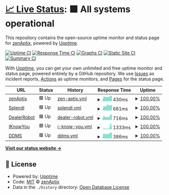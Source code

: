 # [📈 Live Status](https://zenaptix-lab.github.io/upptime): <!--live status--> **🟩 All systems operational**

This repository contains the open-source uptime monitor and status page for [zenAptix](https://zenaptix.com), powered by [Upptime](https://github.com/upptime/upptime).

[![Uptime CI](https://github.com/zenaptix-lab/upptime/workflows/Uptime%20CI/badge.svg)](https://github.com/zenaptix-lab/upptime/actions?query=workflow%3A%22Uptime+CI%22)
[![Response Time CI](https://github.com/zenaptix-lab/upptime/workflows/Response%20Time%20CI/badge.svg)](https://github.com/zenaptix-lab/upptime/actions?query=workflow%3A%22Response+Time+CI%22)
[![Graphs CI](https://github.com/zenaptix-lab/upptime/workflows/Graphs%20CI/badge.svg)](https://github.com/zenaptix-lab/upptime/actions?query=workflow%3A%22Graphs+CI%22)
[![Static Site CI](https://github.com/zenaptix-lab/upptime/workflows/Static%20Site%20CI/badge.svg)](https://github.com/zenaptix-lab/upptime/actions?query=workflow%3A%22Static+Site+CI%22)
[![Summary CI](https://github.com/zenaptix-lab/upptime/workflows/Summary%20CI/badge.svg)](https://github.com/zenaptix-lab/upptime/actions?query=workflow%3A%22Summary+CI%22)

With [Upptime](https://upptime.js.org), you can get your own unlimited and free uptime monitor and status page, powered entirely by a GitHub repository. We use [Issues](https://github.com/zenaptix-lab/upptime/issues) as incident reports, [Actions](https://github.com/zenaptix-lab/upptime/actions) as uptime monitors, and [Pages](https://zenaptix-lab.github.io/upptime) for the status page.

<!--start: status pages-->
<!-- This summary is generated by Upptime (https://github.com/upptime/upptime) -->
<!-- Do not edit this manually, your changes will be overwritten -->
<!-- prettier-ignore -->
| URL | Status | History | Response Time | Uptime |
| --- | ------ | ------- | ------------- | ------ |
| <img alt="" src="https://icons.duckduckgo.com/ip3/zenaptix.com.ico" height="13"> [zenAptix](https://zenaptix.com) | 🟩 Up | [zen-aptix.yml](https://github.com/zenaptix-lab/upptime/commits/HEAD/history/zen-aptix.yml) | <details><summary><img alt="Response time graph" src="./graphs/zen-aptix/response-time-week.png" height="20"> 430ms</summary><br><a href="https://zenaptix-lab.github.io/upptime/history/zen-aptix"><img alt="Response time 506" src="https://img.shields.io/endpoint?url=https%3A%2F%2Fraw.githubusercontent.com%2Fzenaptix-lab%2Fupptime%2FHEAD%2Fapi%2Fzen-aptix%2Fresponse-time.json"></a><br><a href="https://zenaptix-lab.github.io/upptime/history/zen-aptix"><img alt="24-hour response time 505" src="https://img.shields.io/endpoint?url=https%3A%2F%2Fraw.githubusercontent.com%2Fzenaptix-lab%2Fupptime%2FHEAD%2Fapi%2Fzen-aptix%2Fresponse-time-day.json"></a><br><a href="https://zenaptix-lab.github.io/upptime/history/zen-aptix"><img alt="7-day response time 430" src="https://img.shields.io/endpoint?url=https%3A%2F%2Fraw.githubusercontent.com%2Fzenaptix-lab%2Fupptime%2FHEAD%2Fapi%2Fzen-aptix%2Fresponse-time-week.json"></a><br><a href="https://zenaptix-lab.github.io/upptime/history/zen-aptix"><img alt="30-day response time 471" src="https://img.shields.io/endpoint?url=https%3A%2F%2Fraw.githubusercontent.com%2Fzenaptix-lab%2Fupptime%2FHEAD%2Fapi%2Fzen-aptix%2Fresponse-time-month.json"></a><br><a href="https://zenaptix-lab.github.io/upptime/history/zen-aptix"><img alt="1-year response time 506" src="https://img.shields.io/endpoint?url=https%3A%2F%2Fraw.githubusercontent.com%2Fzenaptix-lab%2Fupptime%2FHEAD%2Fapi%2Fzen-aptix%2Fresponse-time-year.json"></a></details> | <details><summary><a href="https://zenaptix-lab.github.io/upptime/history/zen-aptix">100.00%</a></summary><a href="https://zenaptix-lab.github.io/upptime/history/zen-aptix"><img alt="All-time uptime 100.00%" src="https://img.shields.io/endpoint?url=https%3A%2F%2Fraw.githubusercontent.com%2Fzenaptix-lab%2Fupptime%2FHEAD%2Fapi%2Fzen-aptix%2Fuptime.json"></a><br><a href="https://zenaptix-lab.github.io/upptime/history/zen-aptix"><img alt="24-hour uptime 100.00%" src="https://img.shields.io/endpoint?url=https%3A%2F%2Fraw.githubusercontent.com%2Fzenaptix-lab%2Fupptime%2FHEAD%2Fapi%2Fzen-aptix%2Fuptime-day.json"></a><br><a href="https://zenaptix-lab.github.io/upptime/history/zen-aptix"><img alt="7-day uptime 100.00%" src="https://img.shields.io/endpoint?url=https%3A%2F%2Fraw.githubusercontent.com%2Fzenaptix-lab%2Fupptime%2FHEAD%2Fapi%2Fzen-aptix%2Fuptime-week.json"></a><br><a href="https://zenaptix-lab.github.io/upptime/history/zen-aptix"><img alt="30-day uptime 100.00%" src="https://img.shields.io/endpoint?url=https%3A%2F%2Fraw.githubusercontent.com%2Fzenaptix-lab%2Fupptime%2FHEAD%2Fapi%2Fzen-aptix%2Fuptime-month.json"></a><br><a href="https://zenaptix-lab.github.io/upptime/history/zen-aptix"><img alt="1-year uptime 100.00%" src="https://img.shields.io/endpoint?url=https%3A%2F%2Fraw.githubusercontent.com%2Fzenaptix-lab%2Fupptime%2FHEAD%2Fapi%2Fzen-aptix%2Fuptime-year.json"></a></details>
| <img alt="" src="https://icons.duckduckgo.com/ip3/www.splendi.co.za.ico" height="13"> [Splendi](https://www.splendi.co.za) | 🟩 Up | [splendi.yml](https://github.com/zenaptix-lab/upptime/commits/HEAD/history/splendi.yml) | <details><summary><img alt="Response time graph" src="./graphs/splendi/response-time-week.png" height="20"> 681ms</summary><br><a href="https://zenaptix-lab.github.io/upptime/history/splendi"><img alt="Response time 1021" src="https://img.shields.io/endpoint?url=https%3A%2F%2Fraw.githubusercontent.com%2Fzenaptix-lab%2Fupptime%2FHEAD%2Fapi%2Fsplendi%2Fresponse-time.json"></a><br><a href="https://zenaptix-lab.github.io/upptime/history/splendi"><img alt="24-hour response time 723" src="https://img.shields.io/endpoint?url=https%3A%2F%2Fraw.githubusercontent.com%2Fzenaptix-lab%2Fupptime%2FHEAD%2Fapi%2Fsplendi%2Fresponse-time-day.json"></a><br><a href="https://zenaptix-lab.github.io/upptime/history/splendi"><img alt="7-day response time 681" src="https://img.shields.io/endpoint?url=https%3A%2F%2Fraw.githubusercontent.com%2Fzenaptix-lab%2Fupptime%2FHEAD%2Fapi%2Fsplendi%2Fresponse-time-week.json"></a><br><a href="https://zenaptix-lab.github.io/upptime/history/splendi"><img alt="30-day response time 1127" src="https://img.shields.io/endpoint?url=https%3A%2F%2Fraw.githubusercontent.com%2Fzenaptix-lab%2Fupptime%2FHEAD%2Fapi%2Fsplendi%2Fresponse-time-month.json"></a><br><a href="https://zenaptix-lab.github.io/upptime/history/splendi"><img alt="1-year response time 1021" src="https://img.shields.io/endpoint?url=https%3A%2F%2Fraw.githubusercontent.com%2Fzenaptix-lab%2Fupptime%2FHEAD%2Fapi%2Fsplendi%2Fresponse-time-year.json"></a></details> | <details><summary><a href="https://zenaptix-lab.github.io/upptime/history/splendi">100.00%</a></summary><a href="https://zenaptix-lab.github.io/upptime/history/splendi"><img alt="All-time uptime 100.00%" src="https://img.shields.io/endpoint?url=https%3A%2F%2Fraw.githubusercontent.com%2Fzenaptix-lab%2Fupptime%2FHEAD%2Fapi%2Fsplendi%2Fuptime.json"></a><br><a href="https://zenaptix-lab.github.io/upptime/history/splendi"><img alt="24-hour uptime 100.00%" src="https://img.shields.io/endpoint?url=https%3A%2F%2Fraw.githubusercontent.com%2Fzenaptix-lab%2Fupptime%2FHEAD%2Fapi%2Fsplendi%2Fuptime-day.json"></a><br><a href="https://zenaptix-lab.github.io/upptime/history/splendi"><img alt="7-day uptime 100.00%" src="https://img.shields.io/endpoint?url=https%3A%2F%2Fraw.githubusercontent.com%2Fzenaptix-lab%2Fupptime%2FHEAD%2Fapi%2Fsplendi%2Fuptime-week.json"></a><br><a href="https://zenaptix-lab.github.io/upptime/history/splendi"><img alt="30-day uptime 100.00%" src="https://img.shields.io/endpoint?url=https%3A%2F%2Fraw.githubusercontent.com%2Fzenaptix-lab%2Fupptime%2FHEAD%2Fapi%2Fsplendi%2Fuptime-month.json"></a><br><a href="https://zenaptix-lab.github.io/upptime/history/splendi"><img alt="1-year uptime 100.00%" src="https://img.shields.io/endpoint?url=https%3A%2F%2Fraw.githubusercontent.com%2Fzenaptix-lab%2Fupptime%2FHEAD%2Fapi%2Fsplendi%2Fuptime-year.json"></a></details>
| <img alt="" src="https://icons.duckduckgo.com/ip3/dealerbot.co.za.ico" height="13"> [DealerRobot](https://dealerbot.co.za) | 🟩 Up | [dealer-robot.yml](https://github.com/zenaptix-lab/upptime/commits/HEAD/history/dealer-robot.yml) | <details><summary><img alt="Response time graph" src="./graphs/dealer-robot/response-time-week.png" height="20"> 716ms</summary><br><a href="https://zenaptix-lab.github.io/upptime/history/dealer-robot"><img alt="Response time 839" src="https://img.shields.io/endpoint?url=https%3A%2F%2Fraw.githubusercontent.com%2Fzenaptix-lab%2Fupptime%2FHEAD%2Fapi%2Fdealer-robot%2Fresponse-time.json"></a><br><a href="https://zenaptix-lab.github.io/upptime/history/dealer-robot"><img alt="24-hour response time 1027" src="https://img.shields.io/endpoint?url=https%3A%2F%2Fraw.githubusercontent.com%2Fzenaptix-lab%2Fupptime%2FHEAD%2Fapi%2Fdealer-robot%2Fresponse-time-day.json"></a><br><a href="https://zenaptix-lab.github.io/upptime/history/dealer-robot"><img alt="7-day response time 716" src="https://img.shields.io/endpoint?url=https%3A%2F%2Fraw.githubusercontent.com%2Fzenaptix-lab%2Fupptime%2FHEAD%2Fapi%2Fdealer-robot%2Fresponse-time-week.json"></a><br><a href="https://zenaptix-lab.github.io/upptime/history/dealer-robot"><img alt="30-day response time 774" src="https://img.shields.io/endpoint?url=https%3A%2F%2Fraw.githubusercontent.com%2Fzenaptix-lab%2Fupptime%2FHEAD%2Fapi%2Fdealer-robot%2Fresponse-time-month.json"></a><br><a href="https://zenaptix-lab.github.io/upptime/history/dealer-robot"><img alt="1-year response time 839" src="https://img.shields.io/endpoint?url=https%3A%2F%2Fraw.githubusercontent.com%2Fzenaptix-lab%2Fupptime%2FHEAD%2Fapi%2Fdealer-robot%2Fresponse-time-year.json"></a></details> | <details><summary><a href="https://zenaptix-lab.github.io/upptime/history/dealer-robot">100.00%</a></summary><a href="https://zenaptix-lab.github.io/upptime/history/dealer-robot"><img alt="All-time uptime 100.00%" src="https://img.shields.io/endpoint?url=https%3A%2F%2Fraw.githubusercontent.com%2Fzenaptix-lab%2Fupptime%2FHEAD%2Fapi%2Fdealer-robot%2Fuptime.json"></a><br><a href="https://zenaptix-lab.github.io/upptime/history/dealer-robot"><img alt="24-hour uptime 100.00%" src="https://img.shields.io/endpoint?url=https%3A%2F%2Fraw.githubusercontent.com%2Fzenaptix-lab%2Fupptime%2FHEAD%2Fapi%2Fdealer-robot%2Fuptime-day.json"></a><br><a href="https://zenaptix-lab.github.io/upptime/history/dealer-robot"><img alt="7-day uptime 100.00%" src="https://img.shields.io/endpoint?url=https%3A%2F%2Fraw.githubusercontent.com%2Fzenaptix-lab%2Fupptime%2FHEAD%2Fapi%2Fdealer-robot%2Fuptime-week.json"></a><br><a href="https://zenaptix-lab.github.io/upptime/history/dealer-robot"><img alt="30-day uptime 100.00%" src="https://img.shields.io/endpoint?url=https%3A%2F%2Fraw.githubusercontent.com%2Fzenaptix-lab%2Fupptime%2FHEAD%2Fapi%2Fdealer-robot%2Fuptime-month.json"></a><br><a href="https://zenaptix-lab.github.io/upptime/history/dealer-robot"><img alt="1-year uptime 100.00%" src="https://img.shields.io/endpoint?url=https%3A%2F%2Fraw.githubusercontent.com%2Fzenaptix-lab%2Fupptime%2FHEAD%2Fapi%2Fdealer-robot%2Fuptime-year.json"></a></details>
| <img alt="" src="https://icons.duckduckgo.com/ip3/iknowyou.co.za.ico" height="13"> [IKnowYou](https://iknowyou.co.za) | 🟩 Up | [i-know-you.yml](https://github.com/zenaptix-lab/upptime/commits/HEAD/history/i-know-you.yml) | <details><summary><img alt="Response time graph" src="./graphs/i-know-you/response-time-week.png" height="20"> 1333ms</summary><br><a href="https://zenaptix-lab.github.io/upptime/history/i-know-you"><img alt="Response time 1069" src="https://img.shields.io/endpoint?url=https%3A%2F%2Fraw.githubusercontent.com%2Fzenaptix-lab%2Fupptime%2FHEAD%2Fapi%2Fi-know-you%2Fresponse-time.json"></a><br><a href="https://zenaptix-lab.github.io/upptime/history/i-know-you"><img alt="24-hour response time 980" src="https://img.shields.io/endpoint?url=https%3A%2F%2Fraw.githubusercontent.com%2Fzenaptix-lab%2Fupptime%2FHEAD%2Fapi%2Fi-know-you%2Fresponse-time-day.json"></a><br><a href="https://zenaptix-lab.github.io/upptime/history/i-know-you"><img alt="7-day response time 1333" src="https://img.shields.io/endpoint?url=https%3A%2F%2Fraw.githubusercontent.com%2Fzenaptix-lab%2Fupptime%2FHEAD%2Fapi%2Fi-know-you%2Fresponse-time-week.json"></a><br><a href="https://zenaptix-lab.github.io/upptime/history/i-know-you"><img alt="30-day response time 914" src="https://img.shields.io/endpoint?url=https%3A%2F%2Fraw.githubusercontent.com%2Fzenaptix-lab%2Fupptime%2FHEAD%2Fapi%2Fi-know-you%2Fresponse-time-month.json"></a><br><a href="https://zenaptix-lab.github.io/upptime/history/i-know-you"><img alt="1-year response time 1069" src="https://img.shields.io/endpoint?url=https%3A%2F%2Fraw.githubusercontent.com%2Fzenaptix-lab%2Fupptime%2FHEAD%2Fapi%2Fi-know-you%2Fresponse-time-year.json"></a></details> | <details><summary><a href="https://zenaptix-lab.github.io/upptime/history/i-know-you">100.00%</a></summary><a href="https://zenaptix-lab.github.io/upptime/history/i-know-you"><img alt="All-time uptime 100.00%" src="https://img.shields.io/endpoint?url=https%3A%2F%2Fraw.githubusercontent.com%2Fzenaptix-lab%2Fupptime%2FHEAD%2Fapi%2Fi-know-you%2Fuptime.json"></a><br><a href="https://zenaptix-lab.github.io/upptime/history/i-know-you"><img alt="24-hour uptime 100.00%" src="https://img.shields.io/endpoint?url=https%3A%2F%2Fraw.githubusercontent.com%2Fzenaptix-lab%2Fupptime%2FHEAD%2Fapi%2Fi-know-you%2Fuptime-day.json"></a><br><a href="https://zenaptix-lab.github.io/upptime/history/i-know-you"><img alt="7-day uptime 100.00%" src="https://img.shields.io/endpoint?url=https%3A%2F%2Fraw.githubusercontent.com%2Fzenaptix-lab%2Fupptime%2FHEAD%2Fapi%2Fi-know-you%2Fuptime-week.json"></a><br><a href="https://zenaptix-lab.github.io/upptime/history/i-know-you"><img alt="30-day uptime 100.00%" src="https://img.shields.io/endpoint?url=https%3A%2F%2Fraw.githubusercontent.com%2Fzenaptix-lab%2Fupptime%2FHEAD%2Fapi%2Fi-know-you%2Fuptime-month.json"></a><br><a href="https://zenaptix-lab.github.io/upptime/history/i-know-you"><img alt="1-year uptime 100.00%" src="https://img.shields.io/endpoint?url=https%3A%2F%2Fraw.githubusercontent.com%2Fzenaptix-lab%2Fupptime%2FHEAD%2Fapi%2Fi-know-you%2Fuptime-year.json"></a></details>
| <img alt="" src="https://icons.duckduckgo.com/ip3/duediligencems.co.za.ico" height="13"> [DDMS](https://duediligencems.co.za) | 🟩 Up | [ddms.yml](https://github.com/zenaptix-lab/upptime/commits/HEAD/history/ddms.yml) | <details><summary><img alt="Response time graph" src="./graphs/ddms/response-time-week.png" height="20"> 386ms</summary><br><a href="https://zenaptix-lab.github.io/upptime/history/ddms"><img alt="Response time 542" src="https://img.shields.io/endpoint?url=https%3A%2F%2Fraw.githubusercontent.com%2Fzenaptix-lab%2Fupptime%2FHEAD%2Fapi%2Fddms%2Fresponse-time.json"></a><br><a href="https://zenaptix-lab.github.io/upptime/history/ddms"><img alt="24-hour response time 478" src="https://img.shields.io/endpoint?url=https%3A%2F%2Fraw.githubusercontent.com%2Fzenaptix-lab%2Fupptime%2FHEAD%2Fapi%2Fddms%2Fresponse-time-day.json"></a><br><a href="https://zenaptix-lab.github.io/upptime/history/ddms"><img alt="7-day response time 386" src="https://img.shields.io/endpoint?url=https%3A%2F%2Fraw.githubusercontent.com%2Fzenaptix-lab%2Fupptime%2FHEAD%2Fapi%2Fddms%2Fresponse-time-week.json"></a><br><a href="https://zenaptix-lab.github.io/upptime/history/ddms"><img alt="30-day response time 476" src="https://img.shields.io/endpoint?url=https%3A%2F%2Fraw.githubusercontent.com%2Fzenaptix-lab%2Fupptime%2FHEAD%2Fapi%2Fddms%2Fresponse-time-month.json"></a><br><a href="https://zenaptix-lab.github.io/upptime/history/ddms"><img alt="1-year response time 542" src="https://img.shields.io/endpoint?url=https%3A%2F%2Fraw.githubusercontent.com%2Fzenaptix-lab%2Fupptime%2FHEAD%2Fapi%2Fddms%2Fresponse-time-year.json"></a></details> | <details><summary><a href="https://zenaptix-lab.github.io/upptime/history/ddms">100.00%</a></summary><a href="https://zenaptix-lab.github.io/upptime/history/ddms"><img alt="All-time uptime 100.00%" src="https://img.shields.io/endpoint?url=https%3A%2F%2Fraw.githubusercontent.com%2Fzenaptix-lab%2Fupptime%2FHEAD%2Fapi%2Fddms%2Fuptime.json"></a><br><a href="https://zenaptix-lab.github.io/upptime/history/ddms"><img alt="24-hour uptime 100.00%" src="https://img.shields.io/endpoint?url=https%3A%2F%2Fraw.githubusercontent.com%2Fzenaptix-lab%2Fupptime%2FHEAD%2Fapi%2Fddms%2Fuptime-day.json"></a><br><a href="https://zenaptix-lab.github.io/upptime/history/ddms"><img alt="7-day uptime 100.00%" src="https://img.shields.io/endpoint?url=https%3A%2F%2Fraw.githubusercontent.com%2Fzenaptix-lab%2Fupptime%2FHEAD%2Fapi%2Fddms%2Fuptime-week.json"></a><br><a href="https://zenaptix-lab.github.io/upptime/history/ddms"><img alt="30-day uptime 100.00%" src="https://img.shields.io/endpoint?url=https%3A%2F%2Fraw.githubusercontent.com%2Fzenaptix-lab%2Fupptime%2FHEAD%2Fapi%2Fddms%2Fuptime-month.json"></a><br><a href="https://zenaptix-lab.github.io/upptime/history/ddms"><img alt="1-year uptime 100.00%" src="https://img.shields.io/endpoint?url=https%3A%2F%2Fraw.githubusercontent.com%2Fzenaptix-lab%2Fupptime%2FHEAD%2Fapi%2Fddms%2Fuptime-year.json"></a></details>

<!--end: status pages-->

[**Visit our status website →**](https://zenaptix-lab.github.io/upptime)

## 📄 License

- Powered by: [Upptime](https://github.com/upptime/upptime)
- Code: [MIT](./LICENSE) © [zenAptix](https://zenaptix.com)
- Data in the `./history` directory: [Open Database License](https://opendatacommons.org/licenses/odbl/1-0/)
